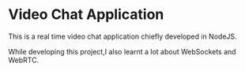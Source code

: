 # Video Chat Application

This is a real time video chat application chiefly developed in NodeJS.

While developing this project,I also learnt a lot about WebSockets and WebRTC.
